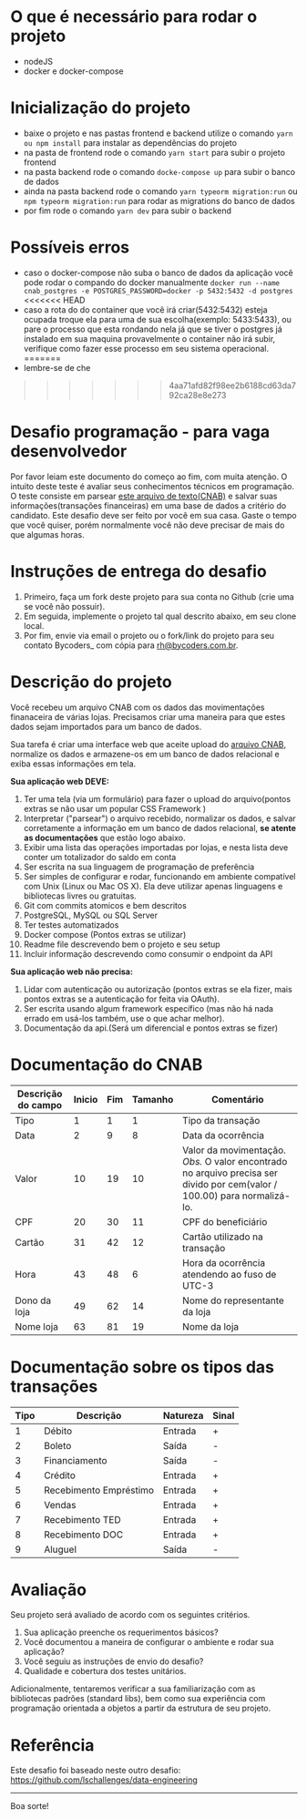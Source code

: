 # O que é necessário para rodar o projeto

- nodeJS
- docker e docker-compose

# Inicialização do projeto

- baixe o projeto e nas pastas frontend e backend utilize o comando `yarn ou npm install` para instalar as dependências do projeto
- na pasta de frontend rode o comando `yarn start` para subir o projeto frontend
- na pasta backend rode o comando `docke-compose up` para subir o banco de dados
- ainda na pasta backend rode o comando `yarn typeorm migration:run` ou `npm typeorm migration:run` para rodar as migrations do banco de dados
- por fim rode o comando `yarn dev` para subir o backend

# Possíveis erros

- caso o docker-compose não suba o banco de dados da aplicação você pode rodar o compando do docker manualmente `docker run --name cnab_postgres -e POSTGRES_PASSWORD=docker -p 5432:5432 -d postgres`
<<<<<<< HEAD
- caso a rota do do container que você irá criar(5432:5432) esteja ocupada troque ela para uma de sua escolha(exemplo: 5433:5433), ou pare o processo que esta rondando nela já que se tiver o postgres já instalado em sua maquina provavelmente o container não irá subir, verifique como fazer esse processo em seu sistema operacional.
=======
- lembre-se de che
>>>>>>> 4aa71afd82f98ee2b6188cd63da792ca28e8e273

# Desafio programação - para vaga desenvolvedor

Por favor leiam este documento do começo ao fim, com muita atenção.
O intuito deste teste é avaliar seus conhecimentos técnicos em programação.
O teste consiste em parsear [este arquivo de texto(CNAB)](https://github.com/ByCodersTec/desafio-ruby-on-rails/blob/master/CNAB.txt) e salvar suas informações(transações financeiras) em uma base de dados a critério do candidato.
Este desafio deve ser feito por você em sua casa. Gaste o tempo que você quiser, porém normalmente você não deve precisar de mais do que algumas horas.

# Instruções de entrega do desafio

1. Primeiro, faça um fork deste projeto para sua conta no Github (crie uma se você não possuir).
2. Em seguida, implemente o projeto tal qual descrito abaixo, em seu clone local.
3. Por fim, envie via email o projeto ou o fork/link do projeto para seu contato Bycoders\_ com cópia para rh@bycoders.com.br.

# Descrição do projeto

Você recebeu um arquivo CNAB com os dados das movimentações finanaceira de várias lojas.
Precisamos criar uma maneira para que estes dados sejam importados para um banco de dados.

Sua tarefa é criar uma interface web que aceite upload do [arquivo CNAB](https://github.com/ByCodersTec/desafio-ruby-on-rails/blob/master/CNAB.txt), normalize os dados e armazene-os em um banco de dados relacional e exiba essas informações em tela.

**Sua aplicação web DEVE:**

1. Ter uma tela (via um formulário) para fazer o upload do arquivo(pontos extras se não usar um popular CSS Framework )
2. Interpretar ("parsear") o arquivo recebido, normalizar os dados, e salvar corretamente a informação em um banco de dados relacional, **se atente as documentações** que estão logo abaixo.
3. Exibir uma lista das operações importadas por lojas, e nesta lista deve conter um totalizador do saldo em conta
4. Ser escrita na sua linguagem de programação de preferência
5. Ser simples de configurar e rodar, funcionando em ambiente compatível com Unix (Linux ou Mac OS X). Ela deve utilizar apenas linguagens e bibliotecas livres ou gratuitas.
6. Git com commits atomicos e bem descritos
7. PostgreSQL, MySQL ou SQL Server
8. Ter testes automatizados
9. Docker compose (Pontos extras se utilizar)
10. Readme file descrevendo bem o projeto e seu setup
11. Incluir informação descrevendo como consumir o endpoint da API

**Sua aplicação web não precisa:**

1. Lidar com autenticação ou autorização (pontos extras se ela fizer, mais pontos extras se a autenticação for feita via OAuth).
2. Ser escrita usando algum framework específico (mas não há nada errado em usá-los também, use o que achar melhor).
3. Documentação da api.(Será um diferencial e pontos extras se fizer)

# Documentação do CNAB

| Descrição do campo | Inicio | Fim | Tamanho | Comentário                                                                                                                |
| ------------------ | ------ | --- | ------- | ------------------------------------------------------------------------------------------------------------------------- |
| Tipo               | 1      | 1   | 1       | Tipo da transação                                                                                                         |
| Data               | 2      | 9   | 8       | Data da ocorrência                                                                                                        |
| Valor              | 10     | 19  | 10      | Valor da movimentação. _Obs._ O valor encontrado no arquivo precisa ser divido por cem(valor / 100.00) para normalizá-lo. |
| CPF                | 20     | 30  | 11      | CPF do beneficiário                                                                                                       |
| Cartão             | 31     | 42  | 12      | Cartão utilizado na transação                                                                                             |
| Hora               | 43     | 48  | 6       | Hora da ocorrência atendendo ao fuso de UTC-3                                                                             |
| Dono da loja       | 49     | 62  | 14      | Nome do representante da loja                                                                                             |
| Nome loja          | 63     | 81  | 19      | Nome da loja                                                                                                              |

# Documentação sobre os tipos das transações

| Tipo | Descrição              | Natureza | Sinal |
| ---- | ---------------------- | -------- | ----- |
| 1    | Débito                 | Entrada  | +     |
| 2    | Boleto                 | Saída    | -     |
| 3    | Financiamento          | Saída    | -     |
| 4    | Crédito                | Entrada  | +     |
| 5    | Recebimento Empréstimo | Entrada  | +     |
| 6    | Vendas                 | Entrada  | +     |
| 7    | Recebimento TED        | Entrada  | +     |
| 8    | Recebimento DOC        | Entrada  | +     |
| 9    | Aluguel                | Saída    | -     |

# Avaliação

Seu projeto será avaliado de acordo com os seguintes critérios.

1. Sua aplicação preenche os requerimentos básicos?
2. Você documentou a maneira de configurar o ambiente e rodar sua aplicação?
3. Você seguiu as instruções de envio do desafio?
4. Qualidade e cobertura dos testes unitários.

Adicionalmente, tentaremos verificar a sua familiarização com as bibliotecas padrões (standard libs), bem como sua experiência com programação orientada a objetos a partir da estrutura de seu projeto.

# Referência

Este desafio foi baseado neste outro desafio: https://github.com/lschallenges/data-engineering

---

Boa sorte!
